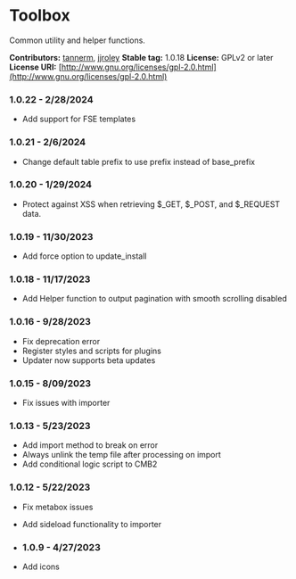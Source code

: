 # Toolbox
Common utility and helper functions.

**Contributors:**      [tannerm](https://github.com/tannerm), [jjroley](https://github.com/jjroley)
**Stable tag:**        1.0.18
**License:**           GPLv2 or later
**License URI:**       [http://www.gnu.org/licenses/gpl-2.0.html](http://www.gnu.org/licenses/gpl-2.0.html)

### 1.0.22 - 2/28/2024
* Add support for FSE templates

### 1.0.21 - 2/6/2024
* Change default table prefix to use  prefix instead of base_prefix

### 1.0.20 - 1/29/2024
* Protect against XSS when retrieving $_GET, $_POST, and $_REQUEST data.

### 1.0.19 - 11/30/2023
* Add force option to update_install

### 1.0.18 - 11/17/2023
* Add Helper function to output pagination with smooth scrolling disabled

### 1.0.16 - 9/28/2023
* Fix deprecation error
* Register styles and scripts for plugins
* Updater now supports beta updates

### 1.0.15 - 8/09/2023
* Fix issues with importer

### 1.0.13 - 5/23/2023
* Add import method to break on error
* Always unlink the temp file after processing on import
* Add conditional logic script to CMB2

### 1.0.12 - 5/22/2023
* Fix metabox issues
* Add sideload functionality to importer

* ### 1.0.9 - 4/27/2023
* Add icons
